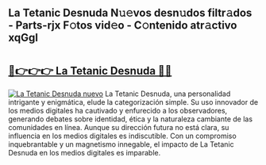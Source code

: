 ## La Tetanic Desnuda N𝚞𝚎vos desn𝚞dos filtr𝚊dos - Parts-rjx F𝚘tos vid𝚎o - C𝚘ntenido atr𝚊ctivo xqGgl

# <h2><a href="http://mbe62wa.tromn.icu/?c=La+Tetanic+Desnuda">🔗👉👉👉 La Tetanic Desnuda 🔗🔗</a></h2>

[![La Tetanic Desnuda nuevo](https://i.imgur.com/pEAQMta.gif)](http://mbe62wa.tromn.icu/?c=La+Tetanic+Desnuda)
La Tetanic Desnuda, una personalidad intrigante y enigmática, elude la categorización simple. Su uso innovador de los medios digitales ha cautivado y enfurecido a los observadores, generando debates sobre identidad, ética y la naturaleza cambiante de las comunidades en línea. Aunque su dirección futura no está clara, su influencia en los medios digitales es indiscutible. Con un compromiso inquebrantable y un magnetismo innegable, el impacto de La Tetanic Desnuda en los medios digitales es imparable.
